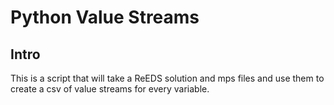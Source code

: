 # Python Value Streams

## Intro
This is a script that will take a ReEDS solution and mps files and use them to create a csv of value streams for every variable.